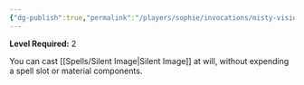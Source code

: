 ```yaml
---
{"dg-publish":true,"permalink":"/players/sophie/invocations/misty-visions/"}
---
```


**Level Required:** 2  


You can cast [[Spells/Silent Image\|Silent Image]] at will, without expending a spell slot or material components.